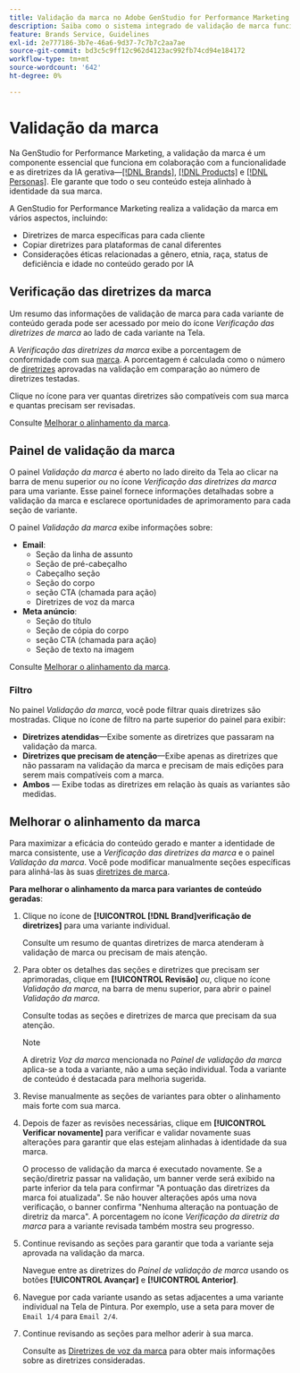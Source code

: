 ```yaml
---
title: Validação da marca no Adobe GenStudio for Performance Marketing
description: Saiba como o sistema integrado de validação de marca funciona no GenStudio for Performance Marketing.
feature: Brands Service, Guidelines
exl-id: 2e777186-3b7e-46a6-9d37-7c7b7c2aa7ae
source-git-commit: bd3c5c9ff12c962d4123ac992fb74cd94e184172
workflow-type: tm+mt
source-wordcount: '642'
ht-degree: 0%

---
```


# Validação da marca

Na GenStudio for Performance Marketing, a validação da marca é um componente essencial que funciona em colaboração com a funcionalidade e as diretrizes da IA gerativa—[[!DNL Brands]](/help/user-guide/guidelines/brands.md), [[!DNL Products]](/help/user-guide/guidelines/products.md) e [[!DNL Personas]](/help/user-guide/guidelines/personas.md). Ele garante que todo o seu conteúdo esteja alinhado à identidade da sua marca.

A GenStudio for Performance Marketing realiza a validação da marca em vários aspectos, incluindo:

* Diretrizes de marca específicas para cada cliente
* Copiar diretrizes para plataformas de canal diferentes
* Considerações éticas relacionadas a gênero, etnia, raça, status de deficiência e idade no conteúdo gerado por IA

## Verificação das diretrizes da marca

Um resumo das informações de validação de marca para cada variante de conteúdo gerada pode ser acessado por meio do ícone _Verificação das diretrizes de marca_ ao lado de cada variante na Tela.

A _Verificação das diretrizes da marca_ exibe a porcentagem de conformidade com sua [marca](brands.md). A porcentagem é calculada como o número de [diretrizes](overview.md) aprovadas na validação em comparação ao número de diretrizes testadas.

Clique no ícone para ver quantas diretrizes são compatíveis com sua marca e quantas precisam ser revisadas.

Consulte [Melhorar o alinhamento da marca](#improve-brand-alignment).

## Painel de validação da marca

O painel _Validação da marca_ é aberto no lado direito da Tela ao clicar na barra de menu superior _ou_ no ícone _Verificação das diretrizes da marca_ para uma variante. Esse painel fornece informações detalhadas sobre a validação da marca e esclarece oportunidades de aprimoramento para cada seção de variante.

O painel _Validação da marca_ exibe informações sobre:

* **Email**:
   * Seção da linha de assunto
   * Seção de pré-cabeçalho
   * Cabeçalho seção
   * Seção do corpo
   * seção CTA (chamada para ação)
   * Diretrizes de voz da marca
* **Meta anúncio**:
   * Seção do título
   * Seção de cópia do corpo
   * seção CTA (chamada para ação)
   * Seção de texto na imagem

Consulte [Melhorar o alinhamento da marca](#improve-brand-alignment).

### Filtro

No painel _Validação da marca_, você pode filtrar quais diretrizes são mostradas. Clique no ícone de filtro na parte superior do painel para exibir:

* **Diretrizes atendidas**—Exibe somente as diretrizes que passaram na validação da marca.
* **Diretrizes que precisam de atenção**—Exibe apenas as diretrizes que não passaram na validação da marca e precisam de mais edições para serem mais compatíveis com a marca.
* **Ambos** — Exibe todas as diretrizes em relação às quais as variantes são medidas.

## Melhorar o alinhamento da marca

Para maximizar a eficácia do conteúdo gerado e manter a identidade de marca consistente, use a _Verificação das diretrizes da marca_ e o painel _Validação da marca_. Você pode modificar manualmente seções específicas para alinhá-las às suas [diretrizes de marca](brands.md).

**Para melhorar o alinhamento da marca para variantes de conteúdo geradas**:

1. Clique no ícone de **[!UICONTROL [!DNL Brand]verificação de diretrizes]** para uma variante individual.

   Consulte um resumo de quantas diretrizes de marca atenderam à validação de marca ou precisam de mais atenção.

1. Para obter os detalhes das seções e diretrizes que precisam ser aprimoradas, clique em **[!UICONTROL Revisão]** _ou_, clique no ícone _Validação da marca_, na barra de menu superior, para abrir o painel _Validação da marca_.

   Consulte todas as seções e diretrizes de marca que precisam da sua atenção. <!-- The section highlighted in the panel corresponds to the section highlighted in the generated variant in the Canvas. -->

   >[!NOTE]
   >
   > A diretriz _Voz da marca_ mencionada no _Painel de validação da marca_ aplica-se a toda a variante, não a uma seção individual. Toda a variante de conteúdo é destacada para melhoria sugerida.

1. Revise manualmente as seções de variantes para obter o alinhamento mais forte com sua marca.

1. Depois de fazer as revisões necessárias, clique em **[!UICONTROL Verificar novamente]** para verificar e validar novamente suas alterações para garantir que elas estejam alinhadas à identidade da sua marca.

   O processo de validação da marca é executado novamente. Se a seção/diretriz passar na validação, um banner verde será exibido na parte inferior da tela para confirmar &quot;A pontuação das diretrizes da marca foi atualizada&quot;. Se não houver alterações após uma nova verificação, o banner confirma &quot;Nenhuma alteração na pontuação de diretriz da marca&quot;. A porcentagem no ícone _Verificação da diretriz da marca_ para a variante revisada também mostra seu progresso.

1. Continue revisando as seções para garantir que toda a variante seja aprovada na validação da marca.

   Navegue entre as diretrizes do _Painel de validação de marca_ usando os botões **[!UICONTROL Avançar]** e **[!UICONTROL Anterior]**.

1. Navegue por cada variante usando as setas adjacentes a uma variante individual na Tela de Pintura. Por exemplo, use a seta para mover de `Email 1/4` para `Email 2/4`.
1. Continue revisando as seções para melhor aderir à sua marca.

   Consulte as [Diretrizes de voz da marca](/help/user-guide/guidelines/brands.md#brand-voice-guidelines) para obter mais informações sobre as diretrizes consideradas.
